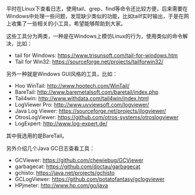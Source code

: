 
平时在Linux下查看日志，使用tail、grep、find等命令还比较方便，后来需要在Windows中处理一些问题，发现缺少类似的功能，比如tailf实时输出，于是在网上收集了一些相关的小工具，希望能够帮助到大家。

这些工具分为两类，一种是在Windows上模仿Linux的行为，使用类似的命令解决，比如：

* tail for Windows: <https://www.trisunsoft.com/tail-for-windows.htm>
* Tail for Win32: <https://sourceforge.net/projects/tailforwin32/>

另外一种就是Windows GUI风格的工具，比如：

* Hoo WinTail: <http://www.hootech.com/WinTail/>
* BareTail: <http://www.baremetalsoft.com/baretail/index.php>
* Tail4win: <http://www.withdata.com/tail4win/index.html>
* LogViewer Pro: <http://www.uvviewsoft.com/logviewer/>
* Java Log Viewer: <https://sourceforge.net/projects/jlogviewer/>
* OtrosLogViewer: <https://github.com/otros-systems/otroslogviewer>
* LogExpert: <http://www.log-expert.de/>

其中我选用的是BareTail。

另外介绍几个Java GC日志查看工具：

* GCViewer: <https://github.com/chewiebug/GCViewer>
* garbagecat: <https://github.com/doctau/garbagecat>
* gchisto: <https://java.net/projects/gchisto>
* GCLogViewer: <https://github.com/potatofantasy/gclogviewer>
* HPjmeter: <http://www.hp.com/go/java>